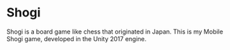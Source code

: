 # Shogi
Shogi is a board game like chess that originated in Japan. This is my Mobile Shogi game, developed in the Unity 2017 engine.
